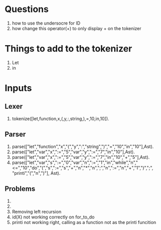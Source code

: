 # Questions

1. how to use the undersocre for ID
2. how change this operator(+) to only display + on the tokenizer

# Things to add to the tokenizer

1. Let
2. in

# Inputs

## Lexer
1. tokenize([let,function,x,(,y,:,string,),=,10,in,10]).
## Parser
1. parse(["let","function","x","(","y",":","string",")","=","10","in","10"],Ast).
2. parse(["let","var","x",":=","5","var","y",":=","7","in","10"],Ast).
3. parse(["let","var","x",":=","5","var","y",":=","7","in","10","+","5"],Ast).
4. parse(["let","var","s",":=","0","var","n",":=","1","in","while","n","<=","10","do","(","s",":=","s","+","n","*","n",";","n",":=","n","+","1",")",";", "printi","(","n",")"], Ast).

## Problems

1.
2.
3. Removing left recursion
4. id(X) not working correctly on for_to_do
4. printi not working right, calling as a function not as the printi funcition
